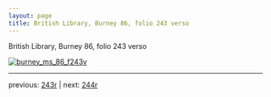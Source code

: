```yaml
---
layout: page
title: British Library, Burney 86, folio 243 verso
---
```


British Library, Burney 86, folio 243 verso

[![burney_ms_86_f243v](http://www.homermultitext.org/iipsrv?IIIF=/project/homer/pyramidal/deepzoom/bl/burney86imgs/v1/burney_ms_86_f243v.tif/full/800,/0/default.jpg)](http://www.homermultitext.org/ict2/?urn=urn:cite2:bl:burney86imgs.v1:burney_ms_86_f243v) 

---

previous:  [243r](../243r/) | next: [244r](../244r/)